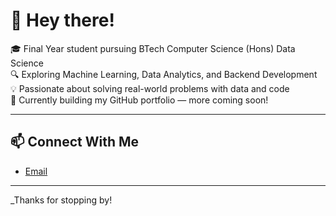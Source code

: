 # 👋 Hey there!

🎓 Final Year student pursuing BTech Computer Science (Hons) Data Science  
🔍 Exploring Machine Learning, Data Analytics, and Backend Development  
💡 Passionate about solving real-world problems with data and code  
🌱 Currently building my GitHub portfolio — more coming soon!

---

## 📫 Connect With Me
- [Email](mailto:olavu04@gmail.com)

---

_Thanks for stopping by! 



